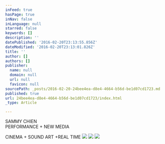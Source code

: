 ```yaml
---
inFeed: true
hasPage: true
inNav: false
inLanguage: null
starred: false
keywords: []
description: ''
datePublished: '2016-02-20T23:13:55.856Z'
dateModified: '2016-02-20T23:13:01.826Z'
title: ''
author: []
authors: []
publisher:
  name: null
  domain: null
  url: null
  favicon: null
sourcePath: _posts/2016-02-20-24bee4ea-d8e4-4664-b56d-be1d07cd1723.md
published: true
url: 24bee4ea-d8e4-4664-b56d-be1d07cd1723/index.html
_type: Article

---
```

SAMMY CHIEN  
PERFORMANCE + NEW MEDIA

CINEMA + SOUND ART +REAL TIME
![](https://the-grid-user-content.s3-us-west-2.amazonaws.com/ee347135-6b0a-4355-b015-2995394fdd8e.jpg)
![](https://the-grid-user-content.s3-us-west-2.amazonaws.com/29597fb2-a617-49f5-81cb-e74ba0acc498.jpg)
![](https://the-grid-user-content.s3-us-west-2.amazonaws.com/372fcbf7-c0c0-476e-a434-657d5bc15102.jpg)